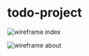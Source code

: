 # todo-project

![wireframe index](https://user-images.githubusercontent.com/97673636/149985327-c6ee3201-ffa4-4ca4-a653-49568c88853e.png)

![wireframe about](https://user-images.githubusercontent.com/97673636/149985030-61272f0c-fcc2-47b7-b662-97cfef47612b.png)



